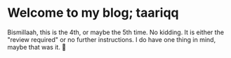 # Welcome to my blog; taariqq

Bismillaah, this is the 4th, or maybe the 5th time. No kidding. It is either the "review required" or no further instructions. I do have one thing in mind, maybe that was it. :pray:
